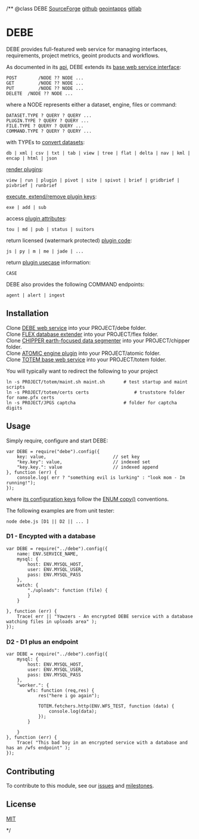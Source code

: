 /**
@class DEBE
	[SourceForge](https://sourceforge.net) 
	[github](https://github.com/acmesds/debe) 
	[geointapps](https://git.geointapps.org/acmesds/debe)
	[gitlab](https://gitlab.west.nga.ic.gov/acmesds/debe)
	
# DEBE

DEBE provides full-featured web service for 
managing interfaces, requirements, project metrics, geoint products and workflows.

As documented in its [api](https://totem.west.ile.nga.ic.gov/api.view), DEBE extends 
its [base web service interface](https://github.com/acmesds/totem):

	POST		/NODE ?? NODE ...
	GET			/NODE ?? NODE ...
	PUT			/NODE ?? NODE ...
	DELETE	/NODE ?? NODE ...

where a NODE represents either a dataset, engine, files or command:

	DATASET.TYPE ? QUERY ? QUERY ...
	PLUGIN.TYPE ? QUERY ? QUERY ...
	FILE.TYPE ? QUERY ? QUERY ...
	COMMAND.TYPE ? QUERY ? QUERY ...

with TYPEs to [convert datasets](https://totem.west.ile.nga.ic.gov/api.view):

	db | xml | csv | txt | tab | view | tree | flat | delta | nav | kml | encap | html | json

[render plugins](https://totem.west.ile.nga.ic.gov/skinguide.view):

	view | run | plugin | pivot | site | spivot | brief | gridbrief | pivbrief | runbrief

[execute, extend/remove plugin keys](https://totem.west.ile.nga.ic.gov/api.view):

	exe | add | sub

access [plugin attributes](https://totem.west.ile.nga.ic.gov/api.view):

	tou | md | pub | status | suitors
	
return licensed (watermark protected) [plugin code](https://totem.west.ile.nga.ic.gov/api.view):

	js | py | m | me | jade | ...
	
return [plugin usecase](https://totem.west.ile.nga.ic.gov/api.view) information:

	CASE
	
DEBE also provides the following COMMAND endpoints:

	agent | alert | ingest

## Installation

Clone [DEBE web service](https://github.com/acmesds/debe) into your PROJECT/debe folder.  
Clone [FLEX database extender](https://github.com/acmesds/flex) into your PROJECT/flex folder.  
Clone [CHIPPER earth-focused data segmenter](https://github.com/acmesds/chipper) into your PROJECT/chipper folder.  
Clone [ATOMIC engine plugin](https://github.com/acmesds/engine) into your PROJECT/atomic folder.  
Clone [TOTEM base web service](https://github.com/acmesds/totem) into your PROJECT/totem folder.

You will typically want to redirect the following to your project

	ln -s PROJECT/totem/maint.sh maint.sh 		# test startup and maint scripts
	ln -s PROJECT/totem/certs certs					# truststore folder for name.pfx certs 
	ln -s PROJECT/JPGS captcha 	 				# folder for captcha digits

## Usage

Simply require, configure and start DEBE:

	var DEBE = require("debe").config({
		key: value, 						// set key
		"key.key": value, 					// indexed set
		"key.key.": value					// indexed append
	}, function (err) {
		console.log( err ? "something evil is lurking" : "look mom - Im running!");
	});

where [its configuration keys](https://totem.west.ile.nga.ic.gov/shares/prm/debe/index.html) follow 
the [ENUM copy()](https://github.com/acmesds/enum) conventions.

The following examples are from unit tester:

	node debe.js [D1 || D2 || ... ]
	
### D1 - Encypted with a database

	var DEBE = require("../debe").config({
		name: ENV.SERVICE_NAME,
		mysql: {
			host: ENV.MYSQL_HOST,
			user: ENV.MYSQL_USER,
			pass: ENV.MYSQL_PASS
		},
		watch: {
			"./uploads": function (file) {
			}
		}

	}, function (err) {
		Trace( err || "Yowzers - An encrypted DEBE service with a database watching files in uploads area" );
	});

### D2 - D1 plus an endpoint

	var DEBE = require("../debe").config({
		mysql: {
			host: ENV.MYSQL_HOST,
			user: ENV.MYSQL_USER,
			pass: ENV.MYSQL_PASS
		},
		"worker.": {
			wfs: function (req,res) {
				res("here i go again");

				TOTEM.fetchers.http(ENV.WFS_TEST, function (data) {
					console.log(data);
				});
			}

		}
	}, function (err) {
		Trace( "This bad boy in an encrypted service with a database and has an /wfs endpoint" );
	});
		
## Contributing

To contribute to this module, see our [issues](https://totem.west.ile.nga.ic.gov/issues.view)
and [milestones](https://totem.west.ile.nga.ic.gov/milestones.view).

## License

[MIT](LICENSE)

*/